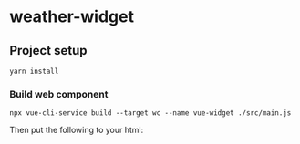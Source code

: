 # weather-widget

## Project setup
```
yarn install
```

### Build web component
```
npx vue-cli-service build --target wc --name vue-widget ./src/main.js
```

Then put the following to your html:
   <script src="https://unpkg.com/vue"></script>
   <script src="https://path/to/vue-widget.js"></script>
   <vue-widget></vue-widget>
